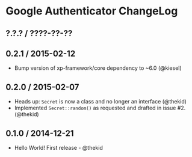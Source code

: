 Google Authenticator ChangeLog
==============================

## ?.?.? / ????-??-??

## 0.2.1 / 2015-02-12

* Bump version of xp-framework/core dependency to ~6.0
  (@kiesel)

## 0.2.0 / 2015-02-07

* Heads up: `Secret` is now a class and no longer an interface
  (@thekid)
* Implemented `Secret::random()` as requested and drafted in issue #2.
  (@thekid)

## 0.1.0 / 2014-12-21

* Hello World! First release - @thekid